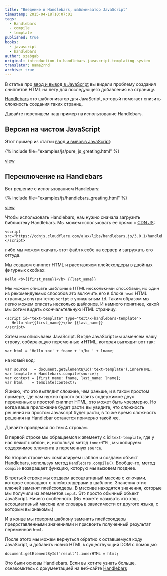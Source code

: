 ```yaml
---
title: "Введение в Handlebars, шаблонизатор JavaScript"
timestamp: 2015-04-18T10:07:01
tags:
  - Handlebars
  - compile
  - template
published: true
books:
  - javascript
  - handlebars
author: szabgab
original: introduction-to-handlebars-javascript-templating-system
translator: name2rnd
archive: true
---
```



В статье про [ввод и вывод в JavaScript](/input-output-in-plain-javascript)
вы видели проблему создания сниппетов HTML на лету для последующего добавления на страницу.

[Handlebars](http://handlebarsjs.com/) это шаблонизатор для JavaScript, который помогает снизить
сложность создания таких страниц.

Давайте перепишем наш пример на использование Handlebars.


## Версия на чистом JavaScript

Этот пример из статьи [ввод и вывов в JavaScript](/input-output-in-plain-javascript):

{% include file="examples/js/pure_js_greating.html" %}

[view](examples/js/pure_js_greating.html)

## Переключение на Handlebars

Вот решение с использованием Handlebars:

{% include file="examples/js/handlebars_greating.html" %}

[view](examples/js/handlebars_greating.html)

Чтобы использовать Handlebars, нам нужно сначала загрузить библиотеку Handlebars. Мы можем использовать ее прямо с
[CDN JS](https://cdnjs.com/):

```
<script src="https://cdnjs.cloudflare.com/ajax/libs/handlebars.js/3.0.1/handlebars.min.js"></script>
```

либо мы можем скачать этот файл к себе на сервер и загружать его оттуда.

Мы создаем сниппет HTML и расставляем плейсхолдеры в двойных фигурных скобках:

```
Hello <b>{{first_name}}</b> {{last_name}}
```

Мы можем описать шаблоны в HTML несколькими способами, но один из рекомендуемых способов
это включить его в блоке `head` HTML страницы внутри тегов `script` с уникальным `id`.
Таким образом мы легко можем описать несколько шаблонов. И намного понятнее, какой мы хотим видеть окончальтельную HTML страницу.

```
<script id="text-template" type="text/x-handlebars-template">
   Hello <b>{{first_name}}</b> {{last_name}}
</script>
```

Затем мы описываем JavaScript. В коде JavaScript мы заменяем нашу строку,
собирающую переменные и HTML, которая выглядит вот так:

```
var html = 'Hello <b>' + fname + '</b> ' + lname;
```

на новый код:

```
var source   = document.getElementById('text-template').innerHTML;
var template = Handlebars.compile(source);
var context = {first_name: fname, last_name: lname};
var html    = template(context);
```

Я знаю, что это выглядит сложнее, чем раньше, и в таком простом примере, где нам
нужно просто вставить содержимое двух переменных в простой сниппет HTML, это может быть
чрезмерно. Но когда ваше приложение будет расти, вы увидите, что сложность
решения на простом Javascript будет расти, в то же время сложность решения на Handlebar
останется примерно такой же.

Давайте пройдемся по тем 4 строкам.

В первой строке мы обращаемся к элементу с id `text-template`, где у нас лежит шаблон,
и, используя метод `innerHTML`, мы копируем содержимое элемента в переменную `source`.

Во второй строке мы компилируем шаблон и создаем объект Handlebars, используя метод `Handlebars.compile()`.
Вообще-то, метод `compile` возвращает функцию, которую мы вызовем позднее.

В третьей строке мы создаем ассоциативный массив с ключами, которые совпадают с плейсхолдерами в шаблоне. Значения этих ключей
заменят плейсхолдеры. В массиве находятся значения, которые мы получили из элементов `input`. 
Это просто обычный объект JavaScript. Ничего особенного.
(Вы можете называть это хэш, ассоциативный массив или словарь в зависимости от другого языка, с которым вы знакомы.)

И в конце мы говорим шаблону заменить плейсхолдеры предоставленными значениями и присвоить полученный результат переменной `html`.

После этого мы можем вернуться обратно к оставшемуся коду JavaScript, и добавить новый HTML в существующий DOM с помощью

```
document.getElementById('result').innerHTML = html;
```

Это были основы Handlebars. Если вы хотите узнать больше, ознакомьтесь с документацией на веб-сайте [Handlebars](http://handlebarsjs.com/)


